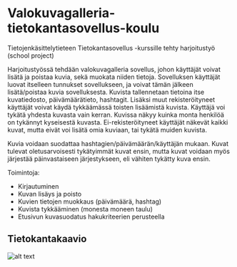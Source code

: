 # Valokuvagalleria-tietokantasovellus-koulu
Tietojenkäsittelytieteen Tietokantasovellus -kurssille tehty harjoitustyö (school project)

Harjoitustyössä tehdään valokuvagalleria sovellus, johon käyttäjät voivat lisätä ja poistaa kuvia, sekä muokata niiden tietoja. Sovelluksen käyttäjät luovat itselleen tunnukset sovellukseen, ja voivat tämän jälkeen lisätä/poistaa kuvia sovelluksesta. Kuvista tallennetaan tietoina itse kuvatiedosto, päivämäärätieto, hashtagit. Lisäksi muut rekisteröityneet käyttäjät voivat käydä tykkäämässä toisten lisäämistä kuvista. Käyttäjä voi tykätä yhdesta kuvasta vain kerran. Kuvissa näkyy kuinka monta henkilöä on tykännyt kyseisestä kuvasta. Ei-rekisteröityneet käyttäjät näkevät kaikki kuvat, mutta eivät voi lisätä omia kuviaan, tai tykätä muiden kuvista. 

Kuvia voidaan suodattaa hashtagien/päivämäärän/käyttäjän mukaan. Kuvat tulevat oletusarvoisesti tykätyimmät kuvat ensin, mutta kuvat voidaan myös järjestää päinvastaiseen järjestykseen, eli vähiten tykätty kuva ensin.

Toimintoja:
- Kirjautuminen
- Kuvan lisäys ja poisto
- Kuvien tietojen muokkaus (päivämäärä, hashtag)
- Kuvista tykkääminen (monesta moneen taulu)
- Etusivun kuvasuodatus hakukriteerien perusteella

## Tietokantakaavio

![alt text](/blob/master/Tietokantasovellus.png)
